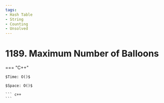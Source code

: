 ```yaml
---
tags:
- Hash Table
- String
- Counting
- Unsolved
---
```



# 1189. Maximum Number of Balloons

=== "C++"

    $Time: O()$

    $Space: O()$

    ``` c++
    ```